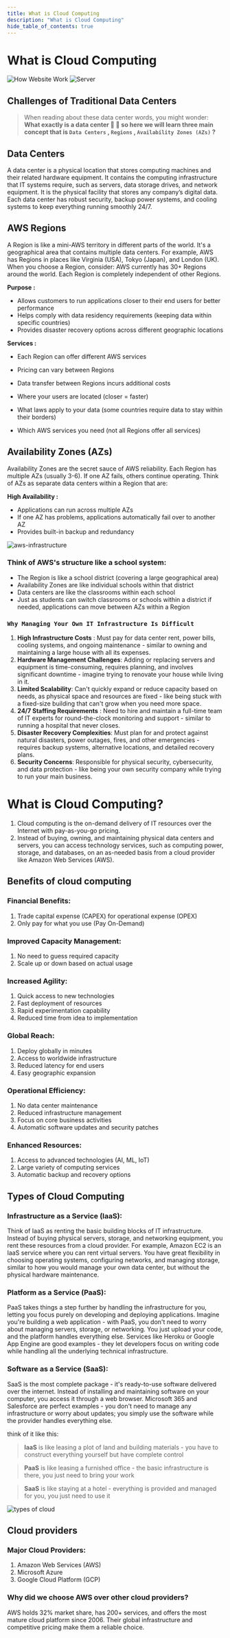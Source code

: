 ```yaml
---
title: What is Cloud Computing
description: "What is Cloud Computing"
hide_table_of_contents: true
---
```


# What is Cloud Computing

![How Website Work](https://pub-17ebb5909c5e47a6b667a332680f11fa.r2.dev/website-flow-modern.svg)
![Server](https://pub-17ebb5909c5e47a6b667a332680f11fa.r2.dev/server-components.svg)

## Challenges of Traditional Data Centers

> When reading about these data center words, you might wonder: **What exactly is a data center 🤔 🤔 so here we will learn three main concept that is `Data Centers` , `Regions` , `Availability Zones (AZs)` ?**

## Data Centers

A data center is a physical location that stores computing machines and their related hardware equipment. It contains the computing infrastructure that IT systems require, such as servers, data storage drives, and network equipment. It is the physical facility that stores any company’s digital data. Each data center has robust security, backup power systems, and cooling systems to keep everything running smoothly 24/7.

## AWS Regions

A Region is like a mini-AWS territory in different parts of the world. It's a geographical area that contains multiple data centers. For example, AWS has Regions in places like Virginia (USA), Tokyo (Japan), and London (UK). When you choose a Region, consider: AWS currently has 30+ Regions around the world. Each Region is completely independent of other Regions.

**Purpose :**

- Allows customers to run applications closer to their end users for better performance
- Helps comply with data residency requirements (keeping data within specific countries)
- Provides disaster recovery options across different geographic locations

**Services :**

- Each Region can offer different AWS services
- Pricing can vary between Regions
- Data transfer between Regions incurs additional costs

- Where your users are located (closer = faster)
- What laws apply to your data (some countries require data to stay within their borders)
- Which AWS services you need (not all Regions offer all services)

## Availability Zones (AZs)

Availability Zones are the secret sauce of AWS reliability. Each Region has multiple AZs (usually 3-6). If one AZ fails, others continue operating. Think of AZs as separate data centers within a Region that are:

**High Availability :**

- Applications can run across multiple AZs
- If one AZ has problems, applications automatically fail over to another AZ
- Provides built-in backup and redundancy

![aws-infrastructure](https://pub-17ebb5909c5e47a6b667a332680f11fa.r2.dev/aws-infrastructure.svg)

### Think of AWS's structure like a school system:

- The Region is like a school district (covering a large geographical area)
- Availability Zones are like individual schools within that district
- Data centers are like the classrooms within each school
- Just as students can switch classrooms or schools within a district if needed, applications can move between AZs within a Region

### `Why Managing Your Own IT Infrastructure Is Difficult`

1. **High Infrastructure Costs** : Must pay for data center rent, power bills, cooling systems, and ongoing maintenance - similar to owning and maintaining a large house with all its expenses.
2. **Hardware Management Challenges**: Adding or replacing servers and equipment is time-consuming, requires planning, and involves significant downtime - imagine trying to renovate your house while living in it.
3. **Limited Scalability**: Can't quickly expand or reduce capacity based on needs, as physical space and resources are fixed - like being stuck with a fixed-size building that can't grow when you need more space.
4. **24/7 Staffing Requirements** : Need to hire and maintain a full-time team of IT experts for round-the-clock monitoring and support - similar to running a hospital that never closes.
5. **Disaster Recovery Complexities**: Must plan for and protect against natural disasters, power outages, fires, and other emergencies - requires backup systems, alternative locations, and detailed recovery plans.
6. **Security Concerns**: Responsible for physical security, cybersecurity, and data protection - like being your own security company while trying to run your main business.

# What is Cloud Computing?

1. Cloud computing is the on-demand delivery of IT resources over the Internet with pay-as-you-go pricing.
2. Instead of buying, owning, and maintaining physical data centers and servers, you can access technology services, such as computing power, storage, and databases, on an as-needed basis from a cloud provider like Amazon Web Services (AWS).

## Benefits of cloud computing

### Financial Benefits:

1. Trade capital expense (CAPEX) for operational expense (OPEX)
2. Only pay for what you use (Pay On-Demand)

### Improved Capacity Management:

1. No need to guess required capacity
2. Scale up or down based on actual usage

### Increased Agility:

1. Quick access to new technologies
2. Fast deployment of resources
3. Rapid experimentation capability
4. Reduced time from idea to implementation

### Global Reach:

1. Deploy globally in minutes
2. Access to worldwide infrastructure
3. Reduced latency for end users
4. Easy geographic expansion

### Operational Efficiency:

1. No data center maintenance
2. Reduced infrastructure management
3. Focus on core business activities
4. Automatic software updates and security patches

### Enhanced Resources:

1. Access to advanced technologies (AI, ML, IoT)
2. Large variety of computing services
3. Automatic backup and recovery options

## Types of Cloud Computing

### Infrastructure as a Service (IaaS):

Think of IaaS as renting the basic building blocks of IT infrastructure. Instead of buying physical servers, storage, and networking equipment, you rent these resources from a cloud provider. For example, Amazon EC2 is an IaaS service where you can rent virtual servers. You have great flexibility in choosing operating systems, configuring networks, and managing storage, similar to how you would manage your own data center, but without the physical hardware maintenance.

### Platform as a Service (PaaS):

PaaS takes things a step further by handling the infrastructure for you, letting you focus purely on developing and deploying applications. Imagine you're building a web application - with PaaS, you don't need to worry about managing servers, storage, or networking. You just upload your code, and the platform handles everything else. Services like Heroku or Google App Engine are good examples - they let developers focus on writing code while handling all the underlying technical infrastructure.

### Software as a Service (SaaS):

SaaS is the most complete package - it's ready-to-use software delivered over the internet. Instead of installing and maintaining software on your computer, you access it through a web browser. Microsoft 365 and Salesforce are perfect examples - you don't need to manage any infrastructure or worry about updates; you simply use the software while the provider handles everything else.

think of it like this:

> **IaaS** is like leasing a plot of land and building materials - you have to construct everything yourself but have complete control

> **PaaS** is like leasing a furnished office - the basic infrastructure is there, you just need to bring your work

> **SaaS** is like staying at a hotel - everything is provided and managed for you, you just need to use it

![types of cloud](<https://pub-17ebb5909c5e47a6b667a332680f11fa.r2.dev/cloud-services-detailed%20(1).svg>)

## Cloud providers

### Major Cloud Providers:

1. Amazon Web Services (AWS)
2. Microsoft Azure
3. Google Cloud Platform (GCP)

### Why did we choose AWS over other cloud providers?

AWS holds 32% market share, has 200+ services, and offers the most mature cloud platform since 2006. Their global infrastructure and competitive pricing make them a reliable choice.
